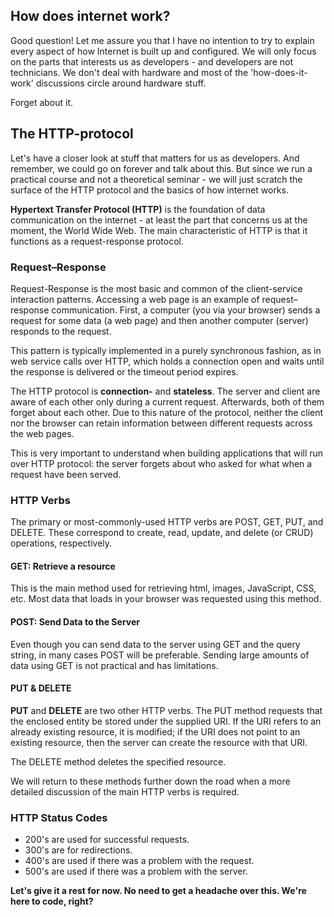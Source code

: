 ## How does internet work?
Good question! Let me assure you that I have no intention to try to explain every aspect of how Internet is built up and configured. We will only focus on the parts that interests us as developers - and developers are not technicians. We don't deal with hardware and most of the 'how-does-it-work' discussions circle around hardware stuff. 

Forget about it.

## The HTTP-protocol

Let's have a closer look at stuff that matters for us as developers. And remember, we could go on forever and talk about this. But since we run a practical course and not a theoretical seminar - we will just scratch the surface of the HTTP protocol and the basics of how internet works.

**Hypertext Transfer Protocol (HTTP)** is the foundation of data communication on the internet - at least the part that concerns us at the moment, the World Wide Web. The main characteristic of HTTP is that it functions as a request-response protocol. 

### Request–Response
Request-Response is the most basic and common of the client-service interaction patterns. Accessing a web page is an example of request–response communication. First, a  computer (you via your browser) sends a request for some data (a web page) and then another computer (server) responds to the request. 

This pattern is typically implemented in a purely synchronous fashion, as in web service calls over HTTP, which holds a connection open and waits until the response is delivered or the timeout period expires. 

The HTTP protocol is **connection-** and **stateless**. The server and client are aware of each other only during a current request. Afterwards, both of them forget about each other. Due to this nature of the protocol, neither the client nor the browser can retain information between different requests across the web pages.

This is very important to understand when building applications that will run over HTTP protocol: the server forgets about who asked for what when a request have been served. 

### HTTP Verbs
The primary or most-commonly-used HTTP verbs are POST, GET, PUT, and DELETE. These correspond to create, read, update, and delete (or CRUD) operations, respectively. 

#### GET: Retrieve a resource

This is the main method used for retrieving html, images, JavaScript, CSS, etc. Most data that loads in your browser was requested using this method.

#### POST: Send Data to the Server

Even though you can send data to the server using GET and the query string, in many cases POST will be preferable. Sending large amounts of data using GET is not practical and has limitations.

#### PUT & DELETE
**PUT** and **DELETE** are two other HTTP verbs. 
The PUT method requests that the enclosed entity be stored under the supplied URI. If the URI refers to an already existing resource, it is modified; if the URI does not point to an existing resource, then the server can create the resource with that URI.

The DELETE method deletes the specified resource.

We will return to these methods further down the road when a more detailed discussion of the main HTTP verbs is required.

### HTTP Status Codes
* 200's are used for successful requests.
* 300's are for redirections.
* 400's are used if there was a problem with the request.
* 500's are used if there was a problem with the server.

**Let's give it a rest for now. No need to get a headache over this. We're here to code, right?**







